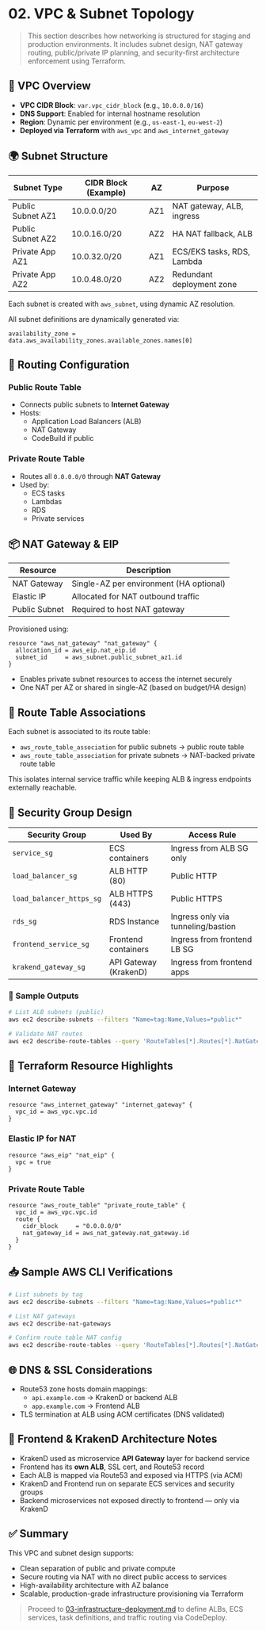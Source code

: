 # 02. VPC & Subnet Topology

> This section describes how networking is structured for staging and production environments. It includes subnet design, NAT gateway routing, public/private IP planning, and security-first architecture enforcement using Terraform.

## 🧱 VPC Overview

- **VPC CIDR Block**: `var.vpc_cidr_block` (e.g., `10.0.0.0/16`)
- **DNS Support**: Enabled for internal hostname resolution
- **Region**: Dynamic per environment (e.g., `us-east-1`, `eu-west-2`)
- **Deployed via Terraform** with `aws_vpc` and `aws_internet_gateway`

## 🌍 Subnet Structure

| Subnet Type       | CIDR Block (Example) | AZ  | Purpose                    |
| ----------------- | -------------------- | --- | -------------------------- |
| Public Subnet AZ1 | 10.0.0.0/20          | AZ1 | NAT gateway, ALB, ingress  |
| Public Subnet AZ2 | 10.0.16.0/20         | AZ2 | HA NAT fallback, ALB       |
| Private App AZ1   | 10.0.32.0/20         | AZ1 | ECS/EKS tasks, RDS, Lambda |
| Private App AZ2   | 10.0.48.0/20         | AZ2 | Redundant deployment zone  |

Each subnet is created with `aws_subnet`, using dynamic AZ resolution.

All subnet definitions are dynamically generated via:

```hcl
availability_zone = data.aws_availability_zones.available_zones.names[0]
```

## 🔁 Routing Configuration

### Public Route Table

- Connects public subnets to **Internet Gateway**
- Hosts:
  - Application Load Balancers (ALB)
  - NAT Gateway
  - CodeBuild if public

### Private Route Table

- Routes all `0.0.0.0/0` through **NAT Gateway**
- Used by:
  - ECS tasks
  - Lambdas
  - RDS
  - Private services

## 📦 NAT Gateway & EIP

| Resource      | Description                             |
| ------------- | --------------------------------------- |
| NAT Gateway   | Single-AZ per environment (HA optional) |
| Elastic IP    | Allocated for NAT outbound traffic      |
| Public Subnet | Required to host NAT gateway            |

Provisioned using:

```hcl
resource "aws_nat_gateway" "nat_gateway" {
  allocation_id = aws_eip.nat_eip.id
  subnet_id     = aws_subnet.public_subnet_az1.id
}
```

- Enables private subnet resources to access the internet securely
- One NAT per AZ or shared in single-AZ (based on budget/HA design)

## 🔐 Route Table Associations

Each subnet is associated to its route table:

- `aws_route_table_association` for public subnets → public route table
- `aws_route_table_association` for private subnets → NAT-backed private route table

This isolates internal service traffic while keeping ALB & ingress endpoints externally reachable.

## 🔐 Security Group Design

| Security Group           | Used By               | Access Rule                        |
| ------------------------ | --------------------- | ---------------------------------- |
| `service_sg`             | ECS containers        | Ingress from ALB SG only           |
| `load_balancer_sg`       | ALB HTTP (80)         | Public HTTP                        |
| `load_balancer_https_sg` | ALB HTTPS (443)       | Public HTTPS                       |
| `rds_sg`                 | RDS Instance          | Ingress only via tunneling/bastion |
| `frontend_service_sg`    | Frontend containers   | Ingress from frontend LB SG        |
| `krakend_gateway_sg`     | API Gateway (KrakenD) | Ingress from frontend apps         |

### 🧪 Sample Outputs

```bash
# List ALB subnets (public)
aws ec2 describe-subnets --filters "Name=tag:Name,Values=*public*"

# Validate NAT routes
aws ec2 describe-route-tables --query 'RouteTables[*].Routes[*].NatGatewayId'
```

## 🧰 Terraform Resource Highlights

### Internet Gateway

```hcl
resource "aws_internet_gateway" "internet_gateway" {
  vpc_id = aws_vpc.vpc.id
}
```

### Elastic IP for NAT

```hcl
resource "aws_eip" "nat_eip" {
  vpc = true
}
```

### Private Route Table

```hcl
resource "aws_route_table" "private_route_table" {
  vpc_id = aws_vpc.vpc.id
  route {
    cidr_block     = "0.0.0.0/0"
    nat_gateway_id = aws_nat_gateway.nat_gateway.id
  }
}
```

## 📥 Sample AWS CLI Verifications

```bash
# List subnets by tag
aws ec2 describe-subnets --filters "Name=tag:Name,Values=*public*"

# List NAT gateways
aws ec2 describe-nat-gateways

# Confirm route table NAT config
aws ec2 describe-route-tables --query 'RouteTables[*].Routes[*].NatGatewayId'
```

## 🌐 DNS & SSL Considerations

- Route53 zone hosts domain mappings:
  - `api.example.com` → KrakenD or backend ALB
  - `app.example.com` → Frontend ALB
- TLS termination at ALB using ACM certificates (DNS validated)

## 🧠 Frontend & KrakenD Architecture Notes

- KrakenD used as microservice **API Gateway** layer for backend service
- Frontend has its **own ALB**, SSL cert, and Route53 record
- Each ALB is mapped via Route53 and exposed via HTTPS (via ACM)
- KrakenD and Frontend run on separate ECS services and security groups
- Backend microservices not exposed directly to frontend — only via KrakenD

## ✅ Summary

This VPC and subnet design supports:

- Clean separation of public and private compute
- Secure routing via NAT with no direct public access to services
- High-availability architecture with AZ balance
- Scalable, production-grade infrastructure provisioning via Terraform

> Proceed to [03-infrastructure-deployment.md](./03-infrastructure-deployment.md) to define ALBs, ECS services, task definitions, and traffic routing via CodeDeploy.
